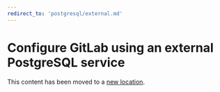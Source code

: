```yaml
---
redirect_to: 'postgresql/external.md'
---
```


# Configure GitLab using an external PostgreSQL service

This content has been moved to a [new location](postgresql/external.md).
